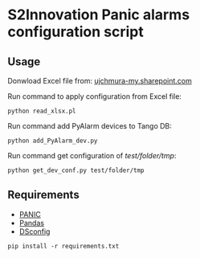 S2Innovation Panic alarms configuration script
==============================================

Usage
-----
Donwload Excel file from:
[ujchmura-my.sharepoint.com](https://ujchmura-my.sharepoint.com/:x:/g/personal/wojciech_kitka_uj_edu_pl/EX3O5y06qApDknmXcrPck08Buvf2Sx_n88XfBHnlDlnDOg)

Run command to apply configuration from Excel file:

```console
python read_xlsx.pl
```
Run command add PyAlarm devices to Tango DB:
```console
python add_PyAlarm_dev.py
```
Run command get configuration of *test/folder/tmp*:
```console
python get_dev_conf.py test/folder/tmp
```

Requirements
------------

- [PANIC](https://github.com/tango-controls/PANIC)
- [Pandas](https://github.com/pandas-dev/pandas)
- [DSconfig](https://github.com/MaxIV-KitsControls/lib-maxiv-dsconfig.git)

```console
pip install -r requirements.txt
```
